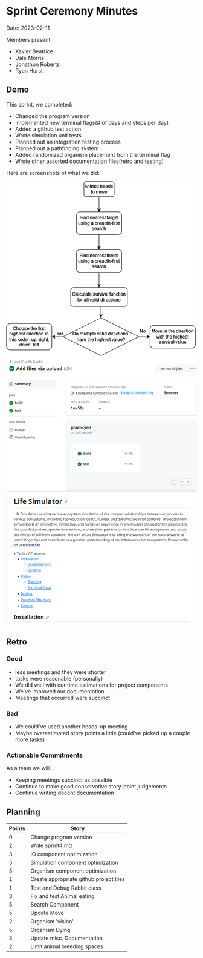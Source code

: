 # Sprint Ceremony Minutes
  
Date: 2023-02-11

Members present:

* Xavier Beatrice
* Dale Morris
* Jonathon Roberts
* Ryan Hurst
  
## Demo

This sprint, we completed:

* Changed the program version
* Implemented new terminal flags(# of days and steps per day)
* Added a github test action
* Wrote simulation unit tests
* Planned out an integration testing process
* Planned out a pathfinding system
* Added randomized organism placement from the terminal flag
* Wrote other assorted documentation files(retro and testing) 

Here are screenshots of what we did:

![Pathfinding flow](/doc/s4pics/pathfinding_flow.png)
![Github actions test](/doc/s4pics/Githubactions_S4.png)
![Updated README.md](/doc/s4pics/updatedReadme_S4.png)

## Retro

### Good

* less meetings and they were shorter
* tasks were reasonable (personally)
* We did well with our time estimations for project components
* We've improved our documentation
* Meetings that occurred were succinct

### Bad

* We could've used another heads-up meeting
* Maybe overestimated story points a little (could've picked up a couple more tasks)

### Actionable Commitments

As a team we will...

* Keeping meetings succinct as possible
* Continue to make good conservative story-point judgements
* Continue writing decent documentation

## Planning

Points | Story
-------|--------
0      | Change program version
2      | Write sprint4.md
3      | IO component optimization
5      | Simulation component optimization
5      | Organism component optimization
1      | Create appropriate github project tiles
1      | Test and Debug Rabbit class
3      | Fix and test Animal eating
5      | Search Component
5      | Update Move
2      | Organism 'vision'
5      | Organism Dying
3      | Update misc. Documentation
2      | Limit animal breeding spaces

